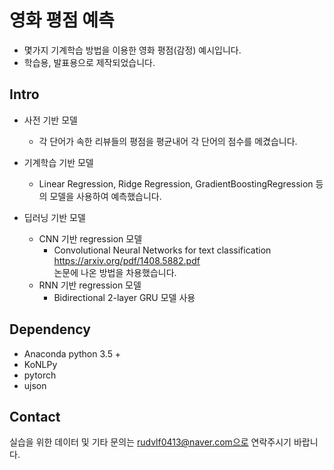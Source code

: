 # 영화 평점 예측

* 몇가지 기계학습 방법을 이용한 영화 평점(감정) 예시입니다.
* 학습용, 발표용으로 제작되었습니다.


## Intro
* 사전 기반 모델
	- 각 단어가 속한 리뷰들의 평점을 평균내어 각 단어의 점수를 메겼습니다.

* 기계학습 기반 모델
	- Linear Regression, Ridge Regression, GradientBoostingRegression 등의 모델을 사용하여 예측했습니다.

* 딥러닝 기반 모델
	- CNN 기반 regression 모델
		- Convolutional Neural Networks for text classification <https://arxiv.org/pdf/1408.5882.pdf> <br/> 논문에 나온 방법을 차용했습니다.
	- RNN 기반 regression 모델
		- Bidirectional 2-layer GRU 모델 사용


## Dependency
* Anaconda python 3.5 +
* KoNLPy
* pytorch
* ujson


## Contact
실습을 위한 데이터 및 기타 문의는 rudvlf0413@naver.com으로 연락주시기 바랍니다.